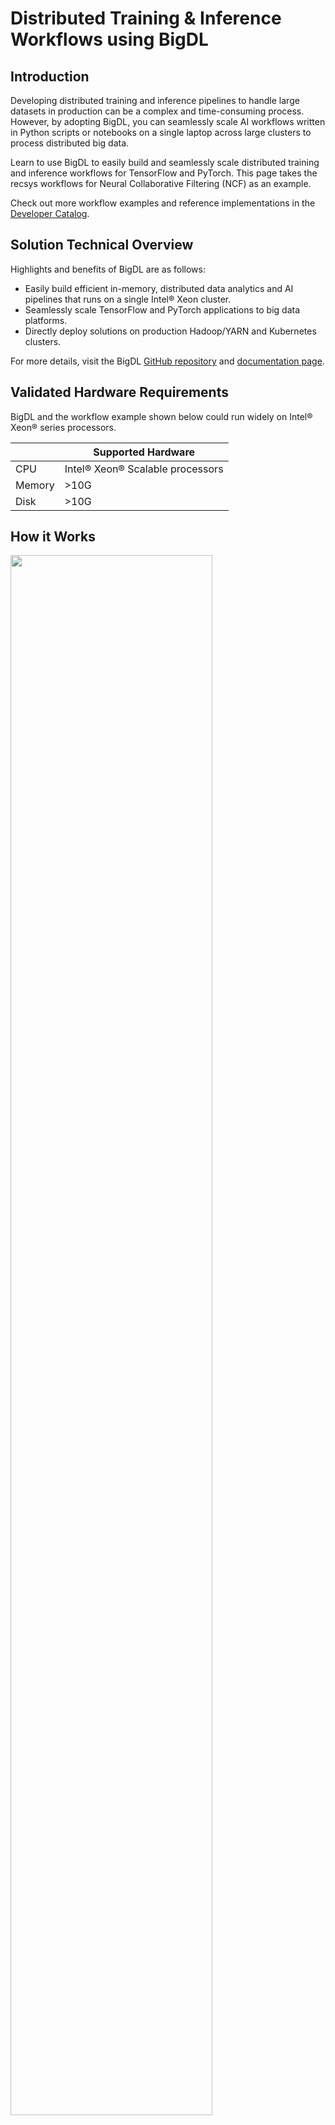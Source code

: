 # Distributed Training & Inference Workflows using BigDL 

## Introduction

Developing distributed training and inference pipelines to handle large datasets in production can be a complex and time-consuming process. However, by adopting BigDL, you can seamlessly scale AI workflows written in Python scripts or notebooks on a single laptop across large clusters to process distributed big data.

Learn to use BigDL to easily build and seamlessly scale distributed training and inference workflows
for TensorFlow and PyTorch. This page takes the recsys workflows for Neural Collaborative Filtering (NCF) as an example.

Check out more workflow examples and reference implementations in the [Developer Catalog](https://developer.intel.com/aireferenceimplementations).

## Solution Technical Overview

Highlights and benefits of BigDL are as follows:

- Easily build efficient in-memory, distributed data analytics and AI pipelines that runs on a single Intel® Xeon cluster.
- Seamlessly scale TensorFlow and PyTorch applications to big data platforms.
- Directly deploy solutions on production Hadoop/YARN and Kubernetes clusters.


For more details, visit the BigDL [GitHub repository](https://github.com/intel-analytics/BigDL/tree/main) and
[documentation page](https://bigdl.readthedocs.io/en/latest/).

## Validated Hardware Requirements

BigDL and the workflow example shown below could run widely on Intel® Xeon® series processors.

|| Supported Hardware         |
|---| ---------------------------- |
|CPU| Intel® Xeon® Scalable processors|
|Memory|>10G|
|Disk|>10G|


## How it Works

<img src="https://github.com/intel-analytics/BigDL/blob/main/docs/readthedocs/image/orca-workflow.png" width="80%" />

The architecture above illustrates how BigDL can build end-to-end, distributed and in-memory pipelines on Intel® Xeon clusters.

- BigDL supports loading data from various distributed data sources and data formats that are widely used in the big data ecosystem.
- BigDL supports distributed data processing with Spark DataFrame, Ray Dataset and provides APIs for distributed data parallel processing of Python libraries.
- BigDL supports seamlessly scaling many popular deep learning frameworks and includes runtime optimizations on Xeon.

---

## Get Started

We will use `~/work` as our working directory:

```bash
export WORKSPACE=~/work
```

### 1. Prerequisites

You are highly recommended to use the toolkit under the following system and software settings:
- OS: Linux (including Ubuntu 18.04/20.04 and CentOS 7) or Mac
- Python: 3.7, 3.8, 3.9

### 2. Download the Workflow Repository
Create a working directory for the example workflow of BigDL and clone the [Main
Repository](https://github.com/intel-analytics/BigDL) repository into your working
directory. This step downloads the example scripts in BigDL to demonstrate the workflow.
Follow the steps in the next section to easily install BigDL via Docker or pip.

```
mkdir -p $WORKSPACE && cd $WORKSPACE
git clone https://github.com/intel-analytics/BigDL.git
cd BigDL
```

### 3. Download the Datasets

This workflow uses the [ml-100k dataset](https://grouplens.org/datasets/movielens/100k/) of [MovieLens](https://movielens.org/). 

```
cd python/orca/tutorial/NCF
wget https://files.grouplens.org/datasets/movielens/ml-100k.zip
unzip ml-100k.zip
```

## Supported Runtime Environment
The workflow uses Spark DataFrame to process the movielens data and defines the [Neural Collaborative Filtering](https://arxiv.org/abs/1708.05031) model in PyTorch. You can execute the reference workflow using the following environments:
* Docker
* Helm 
* Bare metal

### Run Using Docker

Follow these instructions to set up and run our provided Docker image.
For running the training workflow on bare metal, see the [bare metal instructions](#run-using-bare-metal).

#### Set Up Docker Engine

You'll need to install Docker Engine on your development system.
Note that while **Docker Engine** is free to use, **Docker Desktop** may require
you to purchase a license.  See the [Docker Engine Server installation
instructions](https://docs.docker.com/engine/install/#server) for details.

If the Docker image is run on a cloud service, you may also need
credentials to perform training and inference related operations (such as these
for Azure):
- [Set up the Azure Machine Learning Account](https://azure.microsoft.com/en-us/free/machine-learning)
- [Configure the Azure credentials using the Command-Line Interface](https://docs.microsoft.com/en-us/cli/azure/authenticate-azure-cli)
- [Compute targets in Azure Machine Learning](https://learn.microsoft.com/en-us/azure/machine-learning/concept-compute-target)
- [Virtual Machine Products Available in Your Region](https://azure.microsoft.com/en-us/explore/global-infrastructure/products-by-region/?products=virtual-machines&regions=us-east)

#### Setup Docker Compose
Ensure you have Docker Compose installed on your machine. If you don't have this tool installed, consult the official [Docker Compose installation documentation](https://docs.docker.com/compose/install/linux/#install-the-plugin-manually).

```bash
DOCKER_CONFIG=${DOCKER_CONFIG:-$HOME/.docker}
mkdir -p $DOCKER_CONFIG/cli-plugins
curl -SL https://github.com/docker/compose/releases/download/v2.7.0/docker-compose-linux-x86_64 -o $DOCKER_CONFIG/cli-plugins/docker-compose
chmod +x $DOCKER_CONFIG/cli-plugins/docker-compose
docker compose version
```

#### Set Up Docker Image

Pull the provided Docker image:
```
docker pull intelanalytics/bigdl-orca:latest
```

#### Run Pipeline with Docker Compose 
```bash
docker compose up bigdl-workflow --build
```

Stop the containers created by docker compose and remove them after the completion of the workflow.

```bash
docker compose down
```

#### Run Docker Image in an Interactive Environment

Create the Docker container for BigDL using the ``docker run`` command, as shown below. If your environment requires a proxy to access the Internet, export your
development system's proxy settings to the Docker environment by adding `--env http_proxy=${http_proxy}` when you create the docker container.
```
docker run -a stdout \
  --name bigdl-workflow \
  --env http_proxy=${http_proxy} \
  --env https_proxy=${https_proxy} \
  --env no_proxy=${no_proxy} \
  --volume ${PWD}:/workspace \
  --workdir /workspace \
  --privileged --init -it \
  intelanalytics/bigdl-orca:latest \
  bash
```

Run these commands to install additional software used for the workflow in the Docker container:
```
pip install torch torchmetrics==0.10.0 tqdm
```

Use these commands to run the workflow:
- Distributed training:
```
python pytorch_train_spark_dataframe.py --dataset ml-100k
```
- Distributed inference:
```
python pytorch_predict_spark_dataframe.py --dataset ml-100k
```

### Run Using Helm
#### 1. Install Helm
- Install [Helm](https://helm.sh/docs/intro/install/)
```bash
curl -fsSL -o get_helm.sh https://raw.githubusercontent.com/helm/helm/main/scripts/get-helm-3 && \
chmod 700 get_helm.sh && \
./get_helm.sh
```
#### 2. Launch with Helm
```bash
helm upgrade --install bigdl-workflow kubernetes/
```

#### 3. Clean Up the Helm Chart after Completion
```
helm delete bigdl-workflow
```

### Run Using Bare Metal
Follow these instructions to set up and run this workflow on your own development
system. For running the training workflow with a provided Docker image, see the [Docker
 instructions](#31-install-from-docker).


#### Set Up System Software

Our examples use the ``conda`` package and environment on your local computer.
If you don't have ``conda`` installed, see the [Conda Linux installation
instructions](https://docs.conda.io/projects/conda/en/stable/user-guide/install/linux.html).

#### Set Up Workflow

Run these commands to set up the workflow's ``conda`` environment and install required software:
```
conda create -n bigdl python=3.9 --yes
conda activate bigdl
pip install --pre --upgrade bigdl-orca-spark3
pip install torch torchmetrics==0.10.0 tqdm
```

#### Run Workflow
Use these commands to run the workflow:
- Distributed training:
```
python pytorch_train_spark_dataframe.py --dataset ml-100k
```
- Distributed inference:
```
python pytorch_predict_spark_dataframe.py --dataset ml-100k
```

### Expected Output
Check out the processed data, saved model and predictions of the workflow:
```
ll train_processed_dataframe.parquet
ll test_processed_dataframe.parquet
ll test_predictions_dataframe.parquet
ll NCF_model
```
Check out the logs of the console for training and inference results:

- pytorch_train_spark_dataframe.py:
```
Train results:
num_samples: 400052
val_num_samples: 99948
epoch: 1.0
batch_count: 40.0
train_loss: 0.43055336376741554
last_train_loss: 0.3613356734713937
val_accuracy: 0.7996858358383179
val_precision: 1.0
val_recall: 0.00029959555831737816
val_loss: 0.36779773215466566

num_samples: 400052
val_num_samples: 99948
epoch: 2.0
batch_count: 40.0
train_loss: 0.3421447095760922
last_train_loss: 0.2986053046780199
val_accuracy: 0.863288938999176
val_precision: 0.7882054448127747
val_recall: 0.4344634711742401
val_loss: 0.3191395945899022

Evaluation results:
num_samples: 99948
Accuracy: 0.8642994165420532
Precision: 0.7878707647323608
Recall: 0.44436147809028625
val_loss: 0.3183932923312301
```
- pytorch_predict_spark_dataframe.py:
```
Prediction results of the first 5 rows:
+----+----+-----+-------+------+----------+--------------------+--------+-------------------+
|item|user|label|zipcode|gender|occupation|                 age|category|         prediction|
+----+----+-----+-------+------+----------+--------------------+--------+-------------------+
|   1| 585|  0.0|    772|     1|         7|[0.9393939393939394]|     102|-2.0137369632720947|
|   9| 864|  1.0|    529|     1|         6|[0.30303030303030...|       1| 1.2248330116271973|
|  11| 778|  1.0|    117|     1|         1|[0.4090909090909091]|      24|  1.032607078552246|
|  12| 175|  1.0|    280|     2|        10|[0.2878787878787879]|      24| 2.0041821002960205|
|  13| 189|  1.0|    719|     1|        11|[0.3787878787878788]|       2| 0.5711498260498047|
+----+----+-----+-------+------+----------+--------------------+--------+-------------------+
```

---

## Summary and Next Steps
Now you have successfully tried the recsys workflows of BigDL to build an end-to-end pipeline for Neural Collaborative Filtering model.
You can continue to try other use cases provided in BigDL or build the training and inference workflows on your own dataset!

## Learn More
For more information about BigDL distributed training and inference workflows or to read about other relevant workflow
examples, see these guides and software resources:

- More BigDL workflow examples for TensorFlow: https://github.com/intel-analytics/BigDL/tree/main/python/orca/example/learn/tf2
- More BigDL workflow examples for PyTorch: https://github.com/intel-analytics/BigDL/tree/main/python/orca/example/learn/pytorch
- To scale BigDL workflows to Kubernetes clusters: https://bigdl.readthedocs.io/en/latest/doc/Orca/Tutorial/k8s.html
- [Intel® AI Analytics Toolkit (AI Kit)](https://www.intel.com/content/www/us/en/developer/tools/oneapi/ai-analytics-toolkit.html)
- [Azure Machine Learning Documentation](https://learn.microsoft.com/en-us/azure/machine-learning/)

## Troubleshooting
- If you encounter the error `E0129 21:36:55.796060683 1934066 thread_pool.cc:254] Waiting for thread pool to idle before forking` during the training, it may be caused by the installed version of grpc. See [here](https://github.com/grpc/grpc/pull/32196) for more details about this issue. To fix it, a recommended grpc version is 1.43.0:
```bash
pip install grpcio==1.43.0
```

## Support
If you have questions or issues about this workflow, contact the Support Team through [GitHub](https://github.com/intel-analytics/BigDL/issues) or [Google User Group](https://groups.google.com/g/bigdl-user-group).
